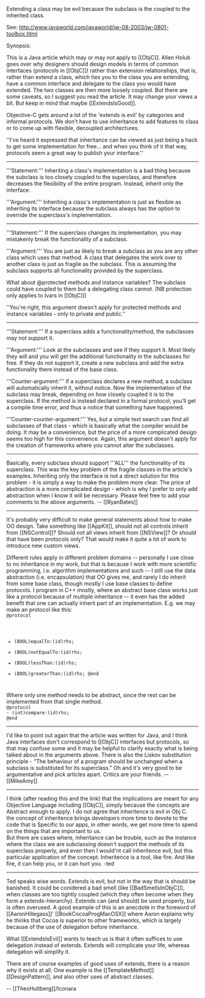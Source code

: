 

Extending a class may be evil because the subclass is the coupled to the inherited class.

See: http://www.javaworld.com/javaworld/jw-08-2003/jw-0801-toolbox.html

Synopsis:

This is a Java article which may or may not apply to [[ObjC]]. Allen Holub goes over why designers should design models in terms of common interfaces (protocols in [[ObjC]]) rather than extension relationships, that is, rather than extend a class, which ties you to the class you are extending, have a common interface and delegate to the class you would have extended. The two classes are then more loosely coupled. But there are some caveats, so I suggest you read the article. It may change your views a bit. But keep in mind that maybe [[ExtendsIsGood]].

Objective-C gets around a lot of the 'extends is evil' by categories and informal protocols.  We don't have to use inheritance to add features to class or to come up with flexible, decoupled architectures.

''I've heard it expressed that inheritance can be viewed as just being a hack to get some implementation for free... and when you think of it that way, protocols seem a great way to publish your interface.''

----

'''Statement:''' Inheriting a class's implementation is a bad thing because the subclass is too closely coupled to the superclass, and therefore decreases the flexibility of the entire program. Instead, inherit only the interface.

'''Argument:''' Inheriting a class's implementation is just as flexible as inheriting its interface because the subclass always has the option to override the superclass's implementation.

----

'''Statement:''' If the superclass changes its implementation, you may mistakenly break the functionality of a subclass.

'''Argument:''' You are just as likely to break a subclass as you are any other class which uses that method. A class that delegates the work over to another class is just as fragile as the subclass. This is assuming the subclass supports all functionality provided by the superclass.

What about @protected methods and instance variables? The subclass could have coupled to them but a delegating class cannot. (NB protection only applies to Ivars in [[ObjC]])

''You're right, this argument doesn't apply for protected methods and instance variables - only to private and public.''

----

'''Statement:''' If a superclass adds a functionality/method, the subclasses may not support it.

'''Argument:''' Look at the subclasses and see if they support it. Most likely they will and you will get the additional functionality in the subclasses for free. If they do not support it, create a new subclass and add the extra functionality there instead of the base class.

'''Counter-argument:''' If a superclass declares a new method, a subclass will automatically inherit it, without notice. Now the implementation of the subclass may break, depending on how closely coupled it is to the superclass. If the method is instead declared in a formal protocol, you'll get a compile time error, and thus a notice that something have happened.

'''Counter-counter-argument:''' Yes, but a simple text search can find all subclasses of that class - which is basically what the compiler would be doing. It may be a convenience, but the price of a more complicated design seems too high for this convenience. Again, this argument doesn't apply for the creation of frameworks where you cannot alter the subclasses.

----

Basically, every subclass should support '''ALL''' the functionality of its superclass. This was the key problem of the fragile classes in the article's examples. Inheriting only the interface is not a direct solution for this problem - it is simply a way to make the problem more clear. The price of abstraction is a more complicated design - which is why I prefer to only add abstraction when I know it will be necessary. Please feel free to add your comments to the above arguments. -- [[RyanBates]]

----

It's probably very difficult to make general statements about how to make OO design. Take something like [[AppKit]], should not all controls inherit from [[NSControl]]? Should not all views inherit from [[NSView]]? Or should that have been protocols only? That would make it quite a lot of work to introduce new custom views.

Different rules apply in different problem domains -- personally I use close to no inheritance in my work, but that is because I work with more scientific programming, i.e. algorithm implementations and such -- I still use the data abstraction (i.e. encapsulation) that OO gives me, and rarely I do inherit from some base class, though mostly I use base classes to define protocols.  I program in C++ mostly, where an abstract base class works just like a protocol because of multiple inheritance -- it even has the added benefit that one can actually inherit part of an implementation. E.g. we may make an protocol like this:
<code>
@protocol
- (BOOL)equalTo:(id)rhs;
- (BOOL)notEqualTo:(id)rhs;
- (BOOL)lessThan:(id)rhs;
- (BOOL)greaterThan:(id)rhs;
@end
</code>
Where only one method needs to be abstract, since the rest can be implemented from that single method.

<code>
@protocol
- (int)compare:(id)rhs;
@end
</code>

----

I'd like to point out again that the article was written for Java, and I think Java interfaces don't correspond to [[ObjC]] interfaces but protocols, so that may confuse some and it may be helpful to clarify exactly what is being talked about in the arguments above. There is also the Liskov substitution principle - "The behaviour of a program should be unchanged when a subclass is substituted for its superclass." 
Oh and it's very good to be argumentative and pick articles apart. Critics are your friends.
-- [[MikeAmy]]

----

I think (after reading this and the link) that the implications are meant for any Objective Language including [[ObjC]], simply because the concepts are Abstract enough to apply.  I do not agree that inheritence is evil in Obj C.  
the concept of inheritence brings developers more time to devote to the code that is Specific to our apps, in other words, we get more time to spend on the things that are important to us.  
But there are cases where, inheritance can be trouble, such as the instance where the class we are subclassing doesn't support the methods of its superclass properly, and even then I would'nt call inheritence evil, but this particular application of the concept.
Inheritence is a tool, like fire.  And like fire, it can help you, or it can hurt you.
-ted

----

Ted speaks wise words. Extends is evil, but not in the way that is should be banished. It could be conidered a bad smell (like [[BadSmellsInObjC]]), when classes are too tightly coupled (which they often become when they form a extends-hierarchy). Extends can (and should) be used properly, but is often overused. A good example of this is an anecdote in the foreword of [[AaronHillegass]]' [[BookCocoaProgMacOSX]] where Aaron explains why he thinks that Cocoa is superior to other frameworks, which is largely because of the use of delegation before inheritance.

What [[ExtendsIsEvil]] wants to teach us is that it often suffices to use delegation instead of extends. Extends will complicate your life, whereas delegation will simplify it. 

There are of course examples of good uses of extends, there is a reason why it exists at all. One example is the [[TemplateMethod]] [[DesignPattern]], and also other uses of abstract classes.

-- [[TheoHultberg]]/Iconara